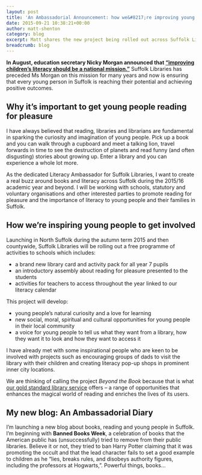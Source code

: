 ```yaml
---
layout: post
title: 'An Ambassadorial Announcement: how we&#8217;re improving young people&#8217;s literacy in Suffolk'
date: 2015-09-21 10:38:21+00:00
author: matt-shenton
category: blog
excerpt: Matt shares the new project being rolled out across Suffolk Libraries to encourage young people's literacy.
breadcrumb: blog
---
```

**In August, education secretary Nicky Morgan announced that [“improving children’s literacy should be a national mission.”](http://www.gov.uk/government/news/nicky-morgan-and-david-walliams-launch-child-literacy-campaign)** Suffolk Libraries has preceded Ms Morgan on this mission for many years and now is ensuring that every young person in Suffolk is reaching their potential and achieving positive outcomes.

## Why it&#8217;s important to get young people reading for pleasure

I have always believed that reading, libraries and librarians are fundamental in sparking the curiosity and imagination of young people. Pick up a book and you can walk through a cupboard and meet a talking lion, travel forwards in time to see the destruction of planets and read funny (and often disgusting) stories about growing up. Enter a library and you can experience a whole lot more.

As the dedicated Literacy Ambassador for Suffolk Libraries, I want to create a real buzz around books and literacy across Suffolk during the 2015/16 academic year and beyond. I will be working with schools, statutory and voluntary organisations and other interested parties to promote reading for pleasure and the importance of literacy to young people and their families in Suffolk.

## How we&#8217;re inspiring young people to get involved

Launching in North Suffolk during the autumn term 2015 and then countywide, Suffolk Libraries will be rolling out a free programme of activities to schools which includes:

  * a brand new library card and activity pack for all year 7 pupils
  * an introductory assembly about reading for pleasure presented to the students
  * activities for teachers to access throughout the year linked to our literacy calendar

This project will develop:

  * young people&#8217;s natural curiosity and a love for learning
  * new social, moral, spiritual and cultural opportunities for young people in their local community
  * a voice for young people to tell us what they want from a library, how they want it to look and how they want to access it

I have already met with some inspirational people who are keen to be involved with projects such as encouraging groups of dads to visit the library with their children and creating literacy pop-up shops in prominent inner city locations.

We are thinking of calling the project <cite>Beyond the Book</cite> because that is what [our gold standard library service](http://suffolklibraries.co.uk/wp-content/uploads/2015/09/SLAnnualReview2014-2015.pdf) offers – a range of opportunities that enhances the magical world of reading and enriches the lives of its users.

## My new blog: An Ambassadorial Diary

I’m launching a new blog about books, reading and young people in Suffolk. I&#8217;m beginning with **Banned Books Week**, a celebration of books that the American public has (unsuccessfully) tried to remove from their public libraries. Believe it or not, they tried to ban Harry Potter claiming that it was promoting the occult and that the lead character fails to set a good example to children as he &#8220;lies, breaks rules, and disobeys authority figures, including the professors at Hogwarts,&#8221;. Powerful things, books…
